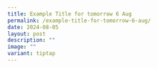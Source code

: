 ```yaml
---
title: Example Title for tomorrow 6 Aug
permalink: /example-title-for-tomorrow-6-aug/
date: 2024-08-05
layout: post
description: ""
image: ""
variant: tiptap
---
```

